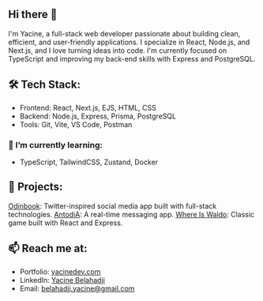 ## Hi there 👋
I'm Yacine, a full-stack web developer passionate about building clean, efficient, and user-friendly applications. I specialize in React, Node.js, and Next.js, and I love turning ideas into code. I'm currently focused on TypeScript and improving my back-end skills with Express and PostgreSQL.

## 🛠️ Tech Stack:
- Frontend: React, Next.js, EJS, HTML, CSS
- Backend: Node.js, Express, Prisma, PostgreSQL
- Tools: Git, Vite, VS Code, Postman

### 🌱 I’m currently learning:
- TypeScript, TailwindCSS, Zustand, Docker

## 🚀 Projects:

[Odinbook](https://github.com/3antozz/Odin-Book): Twitter-inspired social media app built with full-stack technologies.
[AntodiA](https://github.com/3antozz/Messaging-app): A real-time messaging app.
[Where Is Waldo](https://github.com/3antozz/Where-is-Waldo): Classic game built with React and Express.

## 📫 Reach me at:
- Portfolio: [yacinedev.com](https://yacinedev.com)
- LinkedIn: [Yacine Belahadji](https://www.linkedin.com/in/yacine-belahadji-b21a60270/)
- Email: belahadji.yacine@gmail.com


<!--
**3antozz/3antozz** is a ✨ _special_ ✨ repository because its `README.md` (this file) appears on your GitHub profile.

Here are some ideas to get you started:

- 🔭 I’m currently working on ...
- 🌱 I’m currently learning ...
- 👯 I’m looking to collaborate on ...
- 🤔 I’m looking for help with ...
- 💬 Ask me about ...
- 📫 How to reach me: ...
- 😄 Pronouns: ...
- ⚡ Fun fact: ...
-->
